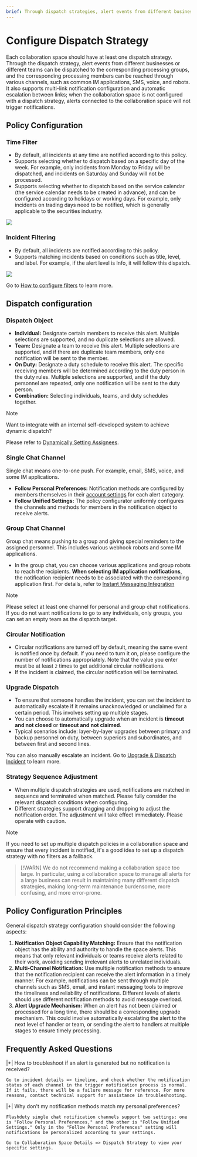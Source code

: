 ```yaml
---
brief: Through dispatch strategies, alert events from different businesses or teams can be assigned to the corresponding processing groups, and the corresponding processing members can be reached through various channels
---
```


# Configure Dispatch Strategy

Each collaboration space should have at least one dispatch strategy. Through the dispatch strategy, alert events from different businesses or different teams can be dispatched to the corresponding processing groups, and the corresponding processing members can be reached through various channels, such as common IM applications, SMS, voice, and robots. It also supports multi-link notification configuration and automatic escalation between links; when the collaboration space is not configured with a dispatch strategy, alerts connected to the collaboration space will not trigger notifications.

## Policy Configuration
### Time Filter
- By default, all incidents at any time are notified according to this policy.
- Supports selecting whether to dispatch based on a specific day of the week. For example, only incidents from Monday to Friday will be dispatched, and incidents on Saturday and Sunday will not be processed.
- Supports selecting whether to dispatch based on the service calendar (the service calendar needs to be created in advance), and can be configured according to holidays or working days. For example, only incidents on trading days need to be notified, which is generally applicable to the securities industry.

![](https://fcimg.i18n.site/zh/flashduty/conf/escalate_rule/1.avif)

### Incident Filtering
- By default, all incidents are notified according to this policy.
- Supports matching incidents based on conditions such as title, level, and label. For example, if the alert level is Info, it will follow this dispatch.

![](https://fcimg.i18n.site/zh/flashduty/conf/escalate_rule/2.avif)

Go to [How to configure filters](/conf/how_to_filter) to learn more.

## Dispatch configuration

### Dispatch Object
- **Individual:** Designate certain members to receive this alert. Multiple selections are supported, and no duplicate selections are allowed.
- **Team:** Designate a team to receive this alert. Multiple selections are supported, and if there are duplicate team members, only one notification will be sent to the member.
- **On Duty:** Designate a duty schedule to receive this alert. The specific receiving members will be determined according to the duty person in the duty rules. Multiple selections are supported, and if the duty personnel are repeated, only one notification will be sent to the duty person.
- **Combination:** Selecting individuals, teams, and duty schedules together.

> [!NOTE]
> Want to integrate with an internal self-developed system to achieve dynamic dispatch?
>
> Please refer to [Dynamically Setting Assignees](/advanced/dynamic_notifications).

### Single Chat Channel
Single chat means one-to-one push. For example, email, SMS, voice, and some IM applications.

- **Follow Personal Preferences:** Notification methods are configured by members themselves in their [account settings](/conf/preference) for each alert category.
- **Follow Unified Settings:** The policy configurator uniformly configures the channels and methods for members in the notification object to receive alerts.

### Group Chat Channel

Group chat means pushing to a group and giving special reminders to the assigned personnel. This includes various webhook robots and some IM applications.

- In the group chat, you can choose various applications and group robots to reach the recipients. **When selecting IM application notifications**, the notification recipient needs to be associated with the corresponding application first. For details, refer to [Instant Messaging Integration](/mixin/instant_messaging/lark)

> [!NOTE]
> Please select at least one channel for personal and group chat notifications. If you do not want notifications to go to any individuals, only groups, you can set an empty team as the dispatch target.

### Circular Notification

- Circular notifications are turned off by default, meaning the same event is notified once by default. If you need to turn it on, please configure the number of notifications appropriately. Note that the value you enter must be at least `2` times to get additional circular notifications.
- If the incident is claimed, the circular notification will be terminated.

### Upgrade Dispatch

- To ensure that someone handles the incident, you can set the incident to automatically escalate if it remains unacknowledged or unclaimed for a certain period. This involves setting up multiple stages.
- You can choose to automatically upgrade when an incident is __timeout and not closed__ or __timeout and not claimed__.
- Typical scenarios include: layer-by-layer upgrades between primary and backup personnel on duty, between superiors and subordinates, and between first and second lines.

You can also manually escalate an incident. Go to [Upgrade & Dispatch Incident](/alter/escalate_incidents) to learn more.

### Strategy Sequence Adjustment
- When multiple dispatch strategies are used, notifications are matched in sequence and terminated when matched. Please fully consider the relevant dispatch conditions when configuring.
- Different strategies support dragging and dropping to adjust the notification order. The adjustment will take effect immediately. Please operate with caution.

> [!NOTE]
> If you need to set up multiple dispatch policies in a collaboration space and ensure that every incident is notified, it's a good idea to set up a dispatch strategy with no filters as a fallback.

> [!WARN]
> We do not recommend making a collaboration space too large. In particular, using a collaboration space to manage all alerts for a large business can result in maintaining many different dispatch strategies, making long-term maintenance burdensome, more confusing, and more error-prone.

## Policy Configuration Principles
General dispatch strategy configuration should consider the following aspects:

1. **Notification Object Capability Matching:** Ensure that the notification object has the ability and authority to handle the space alerts. This means that only relevant individuals or teams receive alerts related to their work, avoiding sending irrelevant alerts to unrelated individuals.
2. **Multi-Channel Notification:** Use multiple notification methods to ensure that the notification recipient can receive the alert information in a timely manner. For example, notifications can be sent through multiple channels such as SMS, email, and instant messaging tools to improve the timeliness and reliability of notifications. Different levels of alerts should use different notification methods to avoid message overload.
3. **Alert Upgrade Mechanism:** When an alert has not been claimed or processed for a long time, there should be a corresponding upgrade mechanism. This could involve automatically escalating the alert to the next level of handler or team, or sending the alert to handlers at multiple stages to ensure timely processing.

## Frequently Asked Questions

|+| How to troubleshoot if an alert is generated but no notification is received?

    Go to incident details => timeline, and check whether the notification status of each channel in the trigger notification process is normal. If it fails, there will be a failure message for reference. For more reasons, contact technical support for assistance in troubleshooting.

|+| Why don't my notification methods match my personal preferences?

    Flashduty single chat notification channels support two settings: one is "Follow Personal Preferences," and the other is "Follow Unified Settings." Only in the "Follow Personal Preferences" setting will notifications be personalized according to your settings.

    Go to Collaboration Space Details => Dispatch Strategy to view your specific settings.